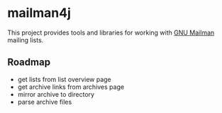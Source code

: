 # mailman4j

This project provides tools and libraries for working with
[GNU Mailman](https://en.wikipedia.org/wiki/GNU_Mailman)
mailing lists.

## Roadmap
* get lists from list overview page
* get archive links from archives page
* mirror archive to directory
* parse archive files
